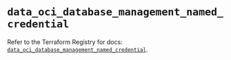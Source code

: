 # `data_oci_database_management_named_credential`

Refer to the Terraform Registry for docs: [`data_oci_database_management_named_credential`](https://registry.terraform.io/providers/oracle/oci/6.18.0/docs/data-sources/database_management_named_credential).
